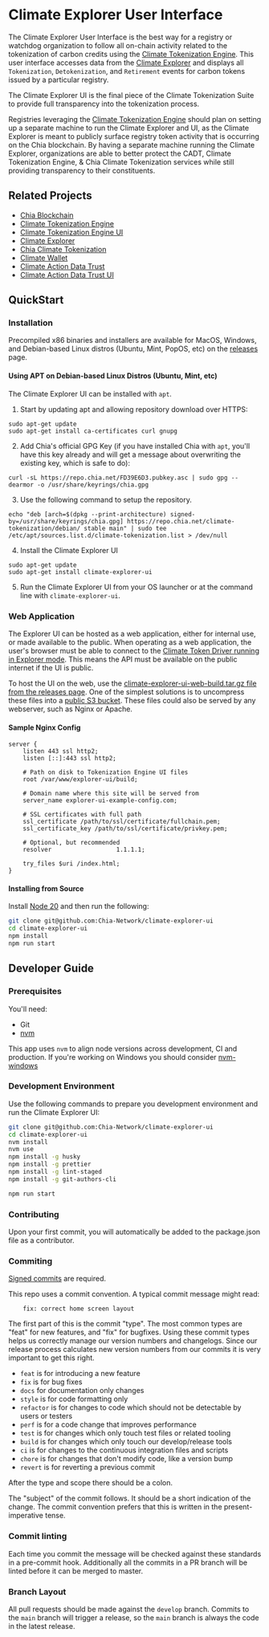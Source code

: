 # Climate Explorer User Interface

The Climate Explorer User Interface is the best way for a registry or watchdog organization to follow all on-chain
activity related to the tokenization of carbon credits using the
[Climate Tokenization Engine](https://github.com/Chia-Network/Climate-Tokenization-Engine).
This user interface accesses data from the [Climate Explorer](https://github.com/Chia-Network/climate-token-driver/)
and displays all `Tokenization`, `Detokenization`, and `Retirement` events for carbon tokens issued by a particular
registry.

The Climate Explorer UI is the final piece of the Climate Tokenization Suite to provide full transparency into the
tokenization process.

Registries leveraging the [Climate Tokenization Engine](https://github.com/Chia-Network/Climate-Tokenization-Engine)
should plan on setting up a separate machine to run the Climate Explorer and UI, as the Climate Explorer is meant to
publicly surface registry token activity that is occurring on the Chia blockchain. By having a separate machine running
the Climate Explorer, organizations are able to better protect the CADT, Climate Tokenization Engine, & Chia Climate
Tokenization services while still providing transparency to their constituents.

## Related Projects

* [Chia Blockchain](https://github.com/Chia-Network/chia-blockchain)
* [Climate Tokenization Engine](https://github.com/Chia-Network/Climate-Tokenization-Engine)
* [Climate Tokenization Engine UI](https://github.com/Chia-Network/Climate-Tokenization-Engine-UI)
* [Climate Explorer](https://github.com/Chia-Network/climate-token-driver)
* [Chia Climate Tokenization](https://github.com/Chia-Network/climate-token-driver)
* [Climate Wallet](https://github.com/Chia-Network/Climate-Wallet)
* [Climate Action Data Trust](https://github.com/Chia-Network/cadt)
* [Climate Action Data Trust UI](https://github.com/Chia-Network/cadt-ui)

## QuickStart

### Installation

Precompiled x86 binaries and installers are available for MacOS, Windows, and Debian-based Linux distros (Ubuntu, Mint,
PopOS, etc) on the [releases](https://github.com/Chia-Network/climate-explorer-ui/releases) page.

#### Using APT on Debian-based Linux Distros (Ubuntu, Mint, etc)

The Climate Explorer UI can be installed with `apt`.

1. Start by updating apt and allowing repository download over HTTPS:

```
sudo apt-get update
sudo apt-get install ca-certificates curl gnupg
```

2. Add Chia's official GPG Key (if you have installed Chia with `apt`, you'll have this key already and will get a
   message about overwriting the existing key, which is safe to do):

```
curl -sL https://repo.chia.net/FD39E6D3.pubkey.asc | sudo gpg --dearmor -o /usr/share/keyrings/chia.gpg
```

3. Use the following command to setup the repository.

```
echo "deb [arch=$(dpkg --print-architecture) signed-by=/usr/share/keyrings/chia.gpg] https://repo.chia.net/climate-tokenization/debian/ stable main" | sudo tee /etc/apt/sources.list.d/climate-tokenization.list > /dev/null
```

4. Install the Climate Explorer UI

```
sudo apt-get update
sudo apt-get install climate-explorer-ui
```

5. Run the Climate Explorer UI from your OS launcher or at the command line with `climate-explorer-ui`.

### Web Application

The Explorer UI can be hosted as a web application, either for internal use, or made available to the public.  When operating as a web application, the user's browser must be able to connect to the [Climate Token Driver running in Explorer mode](https://github.com/Chia-Network/climate-token-driver).  This means the API must be available on the public internet if the UI is public. 

To host the UI on the web, use the [climate-explorer-ui-web-build.tar.gz file from the releases page](https://github.com/Chia-Network/climate-explorer-ui/releases). One of the simplest solutions is to uncompress these files into a [public S3 bucket](https://docs.aws.amazon.com/AmazonS3/latest/userguide/WebsiteAccessPermissionsReqd.html). These files could also be served by any webserver, such as Nginx or Apache.  

#### Sample Nginx Config

```
server {
    listen 443 ssl http2;
    listen [::]:443 ssl http2;

    # Path on disk to Tokenization Engine UI files
    root /var/www/explorer-ui/build;

    # Domain name where this site will be served from
    server_name explorer-ui-example-config.com;

    # SSL certificates with full path
    ssl_certificate /path/to/ssl/certificate/fullchain.pem;
    ssl_certificate_key /path/to/ssl/certificate/privkey.pem;

    # Optional, but recommended
    resolver                  1.1.1.1;

    try_files $uri /index.html;
}

```

#### Installing from Source

Install [Node 20](https://nodejs.org/en/download/releases) and then run the following:

```sh
git clone git@github.com:Chia-Network/climate-explorer-ui
cd climate-explorer-ui
npm install
npm run start
```

## Developer Guide

### Prerequisites

You'll need:

- Git
- [nvm](https://github.com/nvm-sh/nvm)

This app uses `nvm` to align node versions across development, CI and production. If you're working on Windows you
should consider [nvm-windows](https://github.com/coreybutler/nvm-windows)

### Development Environment

Use the following commands to prepare you development environment and run the Climate Explorer UI:

```sh
git clone git@github.com:Chia-Network/climate-explorer-ui
cd climate-explorer-ui
nvm install
nvm use
npm install -g husky
npm install -g prettier
npm install -g lint-staged
npm install -g git-authors-cli

npm run start
```

### Contributing

Upon your first commit, you will automatically be added to the package.json file as a contributor.

### Commiting

[Signed commits](https://docs.github.com/en/authentication/managing-commit-signature-verification/signing-commits) are
required.

This repo uses a commit convention. A typical commit message might read:

```
    fix: correct home screen layout
```

The first part of this is the commit "type". The most common types are "feat" for new features, and "fix" for bugfixes.
Using these commit types helps us correctly manage our version numbers and changelogs. Since our release process
calculates new version numbers from our commits it is very important to get this right.

- `feat` is for introducing a new feature
- `fix` is for bug fixes
- `docs` for documentation only changes
- `style` is for code formatting only
- `refactor` is for changes to code which should not be detectable by users or testers
- `perf` is for a code change that improves performance
- `test` is for changes which only touch test files or related tooling
- `build` is for changes which only touch our develop/release tools
- `ci` is for changes to the continuous integration files and scripts
- `chore` is for changes that don't modify code, like a version bump
- `revert` is for reverting a previous commit

After the type and scope there should be a colon.

The "subject" of the commit follows. It should be a short indication of the change. The commit convention prefers that
this is written in the present-imperative tense.

### Commit linting

Each time you commit the message will be checked against these standards in a pre-commit hook. Additionally all the
commits in a PR branch will be linted before it can be merged to master.

### Branch Layout

All pull requests should be made against the `develop` branch. Commits to the `main` branch will trigger a release, so
the `main` branch is always the code in the latest release.
